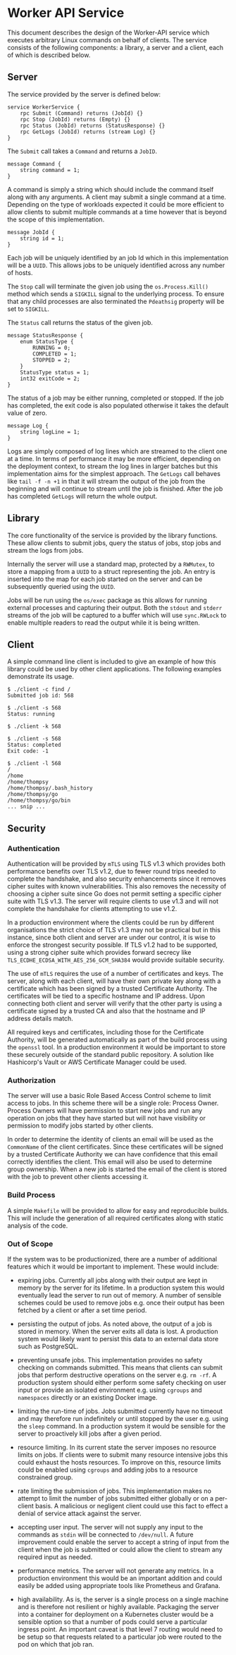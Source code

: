 # Worker API Service

This document describes the design of the Worker-API service which executes arbitrary Linux commands on behalf of clients. The service consists of the following components: a library, a server and a client, each of which is described below.

## Server
The service provided by the server is defined below:

    service WorkerService {
    	rpc Submit (Command) returns (JobId) {}
    	rpc Stop (JobId) returns (Empty) {}
    	rpc Status (JobId) returns (StatusResponse) {}
    	rpc GetLogs (JobId) returns (stream Log) {}
    }

The `Submit` call takes a `Command` and returns a `JobID`.

    message Command {
    	string command = 1;
    }

A command is simply a string which should include the command itself along with any arguments. A client may submit a single command at a time. Depending on the type of workloads expected it could be more efficient to allow clients to submit multiple commands at a time however that is beyond the scope of this implementation.

    message JobId {
    	string id = 1;
    }

Each job will be uniquely identified by an job Id which in this implementation will be a `UUID`. This allows jobs to be uniquely identified across any number of hosts.

The `Stop` call will terminate the given job using the `os.Process.Kill()` method which sends a `SIGKILL` signal to the underlying process. To ensure that any child processes are also terminated the `Pdeathsig` property will be set to `SIGKILL`.

The `Status` call returns the status of the given job.

    message StatusResponse {
        enum StatusType {
            RUNNING = 0;
            COMPLETED = 1;
            STOPPED = 2;
    	}
    	StatusType status = 1;
    	int32 exitCode = 2;
    }
    
The status of a job may be either running, completed or stopped. If the job has completed, the exit code is also populated otherwise it takes the default value of zero.

    message Log {
    	string logLine = 1;
    }

Logs are simply composed of log lines which are streamed to the client one at a time. In terms of performance it may be more efficient, depending on the deployment context, to stream the log lines in larger batches but this implementation aims for the simplest approach. The `GetLogs` call behaves like `tail -f -n +1` in that it will stream the output of the job from the beginning and will continue to stream until the job is finished. After the job has completed `GetLogs` will return the whole output.

## Library
The core functionality of the service is provided by the library functions. These allow clients to submit jobs, query the status of jobs, stop jobs and stream the logs from jobs.

Internally the server will use a standard map, protected by a `RWMutex`, to store a mapping from a `UUID` to a struct representing the job. An entry is inserted into the map for each job started on the server and can be subsequently queried using the `UUID`.

Jobs will be run using the `os/exec` package as this allows for running external processes and capturing their output. Both the `stdout` and `stderr` streams of the job will be captured to a buffer which will use `sync.RWLock` to enable multiple readers to read the output while it is being written.

## Client
A simple command line client is included to give an example of how this library could be used by other client applications. The following examples demonstrate its usage.

    $ ./client -c find /
    Submitted job id: 568
    
    $ ./client -s 568
    Status: running
    
    $ ./client -k 568
    
    $ ./client -s 568
    Status: completed
    Exit code: -1
    
    $ ./client -l 568
    /
    /home
    /home/thompsy
    /home/thompsy/.bash_history
    /home/thompsy/go
    /home/thompsy/go/bin
	... snip ...


## Security
### Authentication
Authentication will be provided by `mTLS` using TLS v1.3 which provides both performance benefits over TLS v1.2, due to fewer round trips needed to complete the handshake, and also security enhancements since it removes cipher suites with known vulnerabilities. This also removes the necessity of choosing a cipher suite since Go does not permit setting a specific cipher suite with TLS v1.3. The server will require clients to use v1.3 and will not complete the handshake for clients attempting to use v1.2. 

In a production environment where the clients could be run by different organisations the strict choice of TLS v1.3 may not be practical but in this instance, since both client and server are under our control, it is wise to enforce the strongest security possible. If TLS v1.2 had to be supported, using a strong cipher suite which provides forward secrecy like `TLS_ECDHE_ECDSA_WITH_AES_256_GCM_SHA384` would provide suitable security.

The use of `mTLS` requires the use of a number of certificates and keys. The server, along with each client, will have their own private key along with a certificate which has been signed by a trusted Certificate Authority. The certificates will be tied to a specific hostname and IP address. Upon connecting both client and server will verify that the other party is using a certificate signed by a trusted CA and also that the hostname and IP address details match.

All required keys and certificates, including those for the Certificate Authority, will be generated automatically as part of the build process using the `openssl` tool. In a production environment it would be important to store these securely outside of the standard public repository. A solution like Hashicorp's Vault or AWS Certificate Manager could be used.

### Authorization
The server will use a basic Role Based Access Control scheme to limit access to jobs. In this scheme there will be a single role: Process Owner. Process Owners will have permission to start new jobs and run any operation on jobs that they have started but will not have visibility or permission to modify jobs started by other clients.

In order to determine the identity of clients an email will be used as the `CommonName` of the client certificates. Since these certificates will be signed by a trusted Certificate Authority we can have confidence that this email correctly identifies the client. This email will also be used to determine group ownership. When a new job is started the email of the client is stored with the job to prevent other clients accessing it.

### Build Process
A simple `Makefile` will be provided to allow for easy and reproducible builds. This will include the generation of all required certificates along with static analysis of the code.

### Out of Scope

If the system was to be productionized, there are a number of additional features which it would be important to implement. These would include:

* expiring jobs. Currently all jobs along with their output are kept in memory by the server for its lifetime. In a production system this would eventually lead the server to run out of memory. A number of sensible schemes could be used to remove jobs e.g. once their output has been fetched by a client or after a set time period.

* persisting the output of jobs. As noted above, the output of a job is stored in memory. When the server exits all data is lost. A production system would likely want to persist this data to an external data store such as PostgreSQL.

* preventing unsafe jobs. This implementation provides no safety checking on commands submitted. This means that clients can submit jobs that perform destructive operations on the server e.g. `rm -rf`. A production system should either perform some safety checking on user input or provide an isolated environment e.g. using `cgroups` and `namespaces` directly or an existing Docker image.

* limiting the run-time of jobs. Jobs submitted currently have no timeout and may therefore run indefinitely or until stopped by the user e.g. using the `sleep` command. In a production system it would be sensible for the server to proactively kill jobs after a given period.

* resource limiting. In its current state the server imposes no resource limits on jobs. If clients were to submit many resource intensive jobs this could exhaust the hosts resources. To improve on this, resource limits could be enabled using `cgroups` and adding jobs to a resource constrained group.

* rate limiting the submission of jobs. This implementation makes no attempt to limit the number of jobs submitted either globally or on a per-client basis. A malicious or negligent client could use this fact to effect a denial of service attack against the server.

* accepting user input. The server will not supply any input to the commands as `stdin` will be connected to `/dev/null`. A future improvement could enable the server to accept a string of input from the client when the job is submitted or could allow the client to stream any required input as needed.

* performance metrics. The server will not generate any metrics. In a production environment this would be an important addition and could easily be added using appropriate tools like Prometheus and Grafana.

* high availability. As is, the server is a single process on a single machine and is therefore not resilient or highly available. Packaging the server into a container for deployment on a Kubernetes cluster would be a sensible option so that a number of pods could serve a particular ingress point. An important caveat is that level 7 routing would need to be setup so that requests related to a particular job were routed to the pod on which that job ran. 
